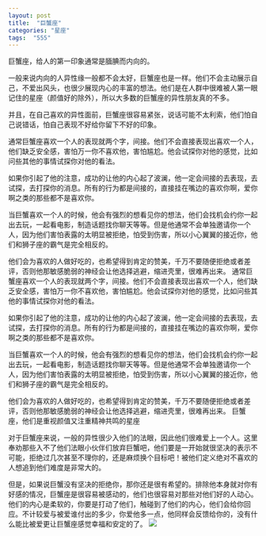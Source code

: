 ```yaml
---
layout: post
title:  "巨蟹座"
categories: "星座"
tags:  "555"
---
```

巨蟹座，给人的第一印象通常是腼腆而内向的。

一般来说内向的人异性缘一般都不会太好，巨蟹座也是一样。他们不会主动展示自己，不爱出风头，也很少展现内心的丰富的想法。他们是在人群中很难被人第一眼记住的星座（颜值好的除外），所以大多数的巨蟹座的异性朋友真的不多。

并且，在自己喜欢的异性面前，巨蟹座很容易紧张，说话可能不太利索，他们怕自己说错话，怕自己表现不好给你留下不好的印象。


通常巨蟹座喜欢一个人的表现就两个字，间接。他们不会直接表现出喜欢一个人，他们缺乏安全感，害怕万一你不喜欢他，害怕尴尬。他会试探你对他的感觉，比如问些其他的事情试探你对他的看法。

如果你引起了他的注意，成功的让他的内心起了波澜，他一定会间接的去表现，去试探，去打探你的消息。所有的行为都是间接的，直接挂在嘴边的喜欢你啊，爱你啊之类的那些都不是喜欢你。

当巨蟹喜欢一个人的时候，他会有强烈的想看见你的想法，他们会找机会约你一起出去玩，一起看电影，制造话题找你聊天等等。但是他通常不会单独邀请你一个人，因为他们害怕表露的太明显被拒绝，怕受到伤害，所以小心翼翼的接近你，他们和狮子座的霸气是完全相反的。

他们会为喜欢的人做好吃的，也希望得到肯定的赞美，千万不要随便拒绝或者差评，否则他那敏感脆弱的神经会让他选择逃避，缩进壳里，很难再出来。
通常巨蟹座喜欢一个人的表现就两个字，间接。他们不会直接表现出喜欢一个人，他们缺乏安全感，害怕万一你不喜欢他，害怕尴尬。他会试探你对他的感觉，比如问些其他的事情试探你对他的看法。

如果你引起了他的注意，成功的让他的内心起了波澜，他一定会间接的去表现，去试探，去打探你的消息。所有的行为都是间接的，直接挂在嘴边的喜欢你啊，爱你啊之类的那些都不是喜欢你。

当巨蟹喜欢一个人的时候，他会有强烈的想看见你的想法，他们会找机会约你一起出去玩，一起看电影，制造话题找你聊天等等。但是他通常不会单独邀请你一个人，因为他们害怕表露的太明显被拒绝，怕受到伤害，所以小心翼翼的接近你，他们和狮子座的霸气是完全相反的。

他们会为喜欢的人做好吃的，也希望得到肯定的赞美，千万不要随便拒绝或者差评，否则他那敏感脆弱的神经会让他选择逃避，缩进壳里，很难再出来。
巨蟹座，他们是重视颜值又注重精神共鸣的星座

对于巨蟹座来说，一般的异性很少入他们的法眼，因此他们很难爱上一个人。这里奉劝那些入不了他们法眼小伙伴们放弃巨蟹吧，他们要是一开始就很坚决的表示不可能，拒绝过几次甚至不理你的，还是麻烦换个目标吧！被他们定义绝对不喜欢的人想追到他们难度是非常大的。

但是，如果说巨蟹没有坚决的拒绝你，那你还是很有希望的。排除他本身就对你有好感的情况，巨蟹座是很容易被感动的，他们也很容易对那些对他们好的人动心。他们的内心是柔软的，你要是打动了他们，触碰到了他们的内心，他们会给你回应。不计较爱与被爱谁付出的多少，你爱他多一点，他同样会反馈给你的，没有什么能比被爱更让巨蟹座感觉幸福和安定的了。
![](https://ss1.bdstatic.com/70cFuXSh_Q1YnxGkpoWK1HF6hhy/it/u=908094881,452993604&fm=27&gp=0.jpg)
